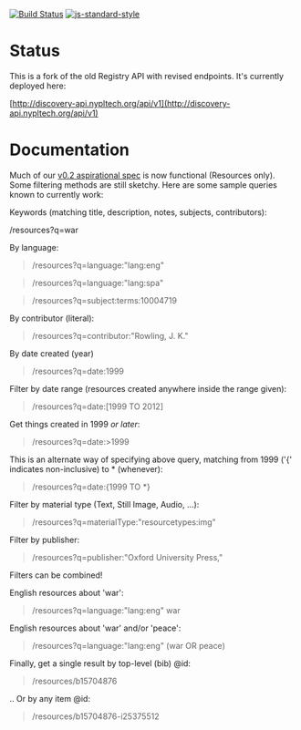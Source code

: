 [![Build Status](https://travis-ci.org/nypl-registry/registry-api.svg?branch=master)](https://travis-ci.org/nypl-registry/registry-api) [![js-standard-style](https://img.shields.io/badge/code%20style-standard-brightgreen.svg)](http://standardjs.com/)

# Status

This is a fork of the old Registry API with revised endpoints. It's currently deployed here:

[http://discovery-api.nypltech.org/api/v1](http://discovery-api.nypltech.org/api/v1)

# Documentation

Much of our [v0.2 aspirational spec](https://nypl-discovery.github.io/discovery-api/#/Resources) is now functional (Resources only). Some filtering methods are still sketchy. Here are some sample queries known to currently work:

Keywords (matching title, description, notes, subjects, contributors):

/resources?q=war

By language:

> /resources?q=language:"lang:eng"

> /resources?q=language:"lang:spa"

> /resources?q=subject:terms:10004719

By contributor (literal):

> /resources?q=contributor:"Rowling, J. K."

By date created (year)

> /resources?q=date:1999

Filter by date range (resources created anywhere inside the range given):

> /resources?q=date:[1999 TO 2012]

Get things created in 1999 *or later*:

> /resources?q=date:>1999

This is an alternate way of specifying above query, matching from 1999 ('{' indicates non-inclusive) to * (whenever):

> /resources?q=date:{1999 TO \*}

Filter by material type (Text, Still Image, Audio, ...):

> /resources?q=materialType:"resourcetypes:img"

Filter by publisher:

> /resources?q=publisher:"Oxford University Press,"

Filters can be combined!

English resources about 'war':

> /resources?q=language:"lang:eng" war

English resources about 'war' and/or 'peace':

> /resources?q=language:"lang:eng" (war OR peace)

Finally, get a single result by top-level (bib) @id:

> /resources/b15704876

.. Or by any item @id:

> /resources/b15704876-i25375512
